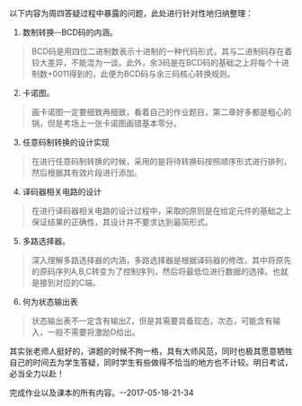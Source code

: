 以下内容为周四答疑过程中暴露的问题，此处进行针对性地归纳整理：

1. 数制转换--BCD码的内涵。
>	BCD码是用四位二进制数表示十进制的一种代码形式，其与二进制码存在着较大差异，不能混为一谈。此外，余3码是在BCD码的基础之上将每个十进制数+0011得到的，此便为BCD码与余三码核心转换规则。

2. 卡诺图。
>	画卡诺图一定要细致再细致，看着自己的作业题目，第二章好多都是粗心的锅，但是考场上一张卡诺图画错基本零分。

3. 任意码制转换的设计实现
>	在进行任意码制转换的时候，采用的是将待转换码按照顺序形式进行排列，然后根据其有效片段进行添加。

4. 译码器相关电路的设计
>	在进行译码器相关电路的设计过程中，采取的原则是在给定元件的基础之上保证结果的正确性，其设计并不要求达到最简形式。

5. 多路选择器。
>	深入理解多路选择器的内涵，多路选择器是根据译码器的修改，其中将原先的原码序列A,B,C转变为了控制序列，然后将最低位进行数据的选择。也就是接到对应的C端。

6. 何为状态输出表
>	状态输出表不一定含有输出Z，但是其需要具备现态，次态，可能含有输入，一般不需要将激励D给出。

其实张老师人挺好的，讲题的时候不拘一格，具有大师风范，同时也极其愿意牺牲自己的时间去为学生答疑，同时学生有些做得不恰当的地方也不计较。明日考试，必当全力以赴！

完成作业以及课本的所有内容。--2017-05-18-21-34















